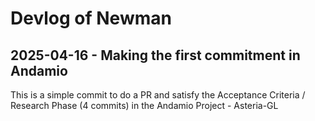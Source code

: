 # Devlog of Newman
## 2025-04-16 - Making the first commitment in Andamio
This is a simple commit to do a PR and satisfy the Acceptance Criteria / Research Phase (4 commits) in the Andamio Project - Asteria-GL
